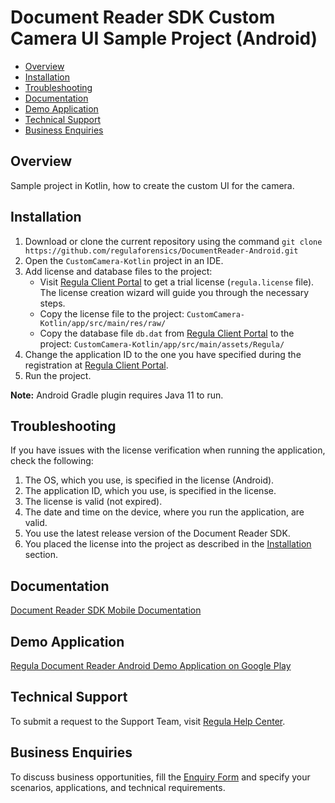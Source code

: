 # Document Reader SDK Custom Camera UI Sample Project (Android)

* [Overview](#overview)
* [Installation](#installation)
* [Troubleshooting](#troubleshooting)
* [Documentation](#documentation)
* [Demo Application](#demo-application)
* [Technical Support](#technical-support)
* [Business Enquiries](#business-enquiries)

## Overview

Sample project in Kotlin, how to create the custom UI for the camera.

## Installation

1. Download or clone the current repository using the command `git clone https://github.com/regulaforensics/DocumentReader-Android.git`
2. Open the `CustomCamera-Kotlin` project in an IDE.
3. Add license and database files to the project:
   - Visit [Regula Client Portal](https://client.regulaforensics.com/) to get a trial license (`regula.license` file). The license creation wizard will guide you through the necessary steps.
   - Copy the license file to the project: `CustomCamera-Kotlin/app/src/main/res/raw/`
   - Copy the database file `db.dat` from [Regula Client Portal](https://client.regulaforensics.com/customer/databases) to the project: `CustomCamera-Kotlin/app/src/main/assets/Regula/`
4. Change the application ID to the one you have specified during the registration at [Regula Client Portal](https://client.regulaforensics.com/).
5. Run the project.

**Note:** Android Gradle plugin requires Java 11 to run.

## Troubleshooting

If you have issues with the license verification when running the application, check the following:

1. The OS, which you use, is specified in the license (Android).
2. The application ID, which you use, is specified in the license.
3. The license is valid (not expired).
4. The date and time on the device, where you run the application, are valid.
5. You use the latest release version of the Document Reader SDK.
6. You placed the license into the project as described in the [Installation](#installation) section.

## Documentation

<a target="_blank" href="https://docs.regulaforensics.com/develop/doc-reader-sdk/mobile/">Document Reader SDK Mobile Documentation</a>

## Demo Application

<a target="_blank" href="https://play.google.com/store/apps/details?id=com.regula.documentreader">Regula Document Reader Android Demo Application on Google Play</a>

## Technical Support

To submit a request to the Support Team, visit <a target="_blank" href="https://support.regulaforensics.com/hc/en-us/requests/new?utm_source=github">Regula Help Center</a>.

## Business Enquiries

To discuss business opportunities, fill the <a target="_blank" href="https://explore.regula.app/docs-support-request">Enquiry Form</a> and specify your scenarios, applications, and technical requirements.